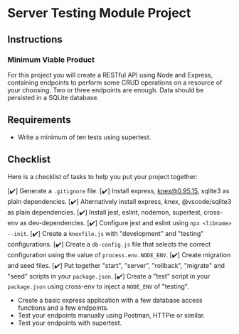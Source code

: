 # Server Testing Module Project

## Instructions

### Minimum Viable Product

For this project you will create a RESTful API using Node and Express, containing endpoints to perform some CRUD operations on a resource of your choosing. Two or three endpoints are enough. Data should be persisted in a SQLite database.

## Requirements

- Write a minimum of ten tests using supertest.

## Checklist

Here is a checklist of tasks to help you put your project together:

[✔️] Generate a `.gitignore` file.
[✔️] Install express, knex@0.95.15, sqlite3 as plain dependencies.
[✔️] Alternatively install express, knex, @vscode/sqlite3 as plain dependencies.
[✔️] Install jest, eslint, nodemon, supertest, cross-env as dev-dependencies.
[✔️] Configure jest and eslint using `npx <libname> --init`.
[✔️] Create a `knexfile.js` with "development" and "testing" configurations.
[✔️] Create a `db-config.js` file that selects the correct configuration using the value of `process.env.NODE_ENV`.
[✔️] Create migration and seed files.
[✔️] Put together "start", "server", "rollback", "migrate" and "seed" scripts in your `package.json`.
[✔️] Create a "test" script in your `package.json` using cross-env to inject a `NODE_ENV` of "testing".
- Create a basic express application with a few database access functions and a few endpoints.
- Test your endpoints manually using Postman, HTTPie or similar.
- Test your endpoints with supertest.

